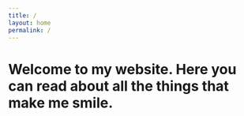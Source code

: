 ```yaml
---
title: /
layout: home
permalink: /
---
```



# Welcome to my website. Here you can read about all the things that make me smile.

